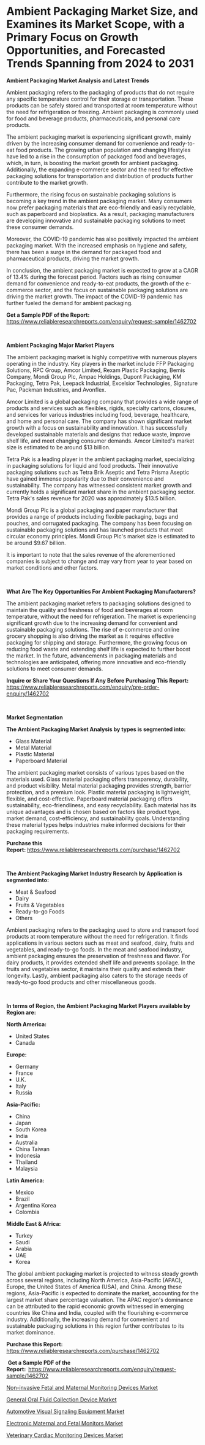 <p><h1>Ambient Packaging Market Size, and Examines its Market Scope, with a Primary Focus on Growth Opportunities, and Forecasted Trends Spanning from 2024 to 2031</h1></p><p><strong>Ambient Packaging Market Analysis and Latest Trends</strong></p>
<p><p>Ambient packaging refers to the packaging of products that do not require any specific temperature control for their storage or transportation. These products can be safely stored and transported at room temperature without the need for refrigeration or freezing. Ambient packaging is commonly used for food and beverage products, pharmaceuticals, and personal care products.</p><p>The ambient packaging market is experiencing significant growth, mainly driven by the increasing consumer demand for convenience and ready-to-eat food products. The growing urban population and changing lifestyles have led to a rise in the consumption of packaged food and beverages, which, in turn, is boosting the market growth for ambient packaging. Additionally, the expanding e-commerce sector and the need for effective packaging solutions for transportation and distribution of products further contribute to the market growth.</p><p>Furthermore, the rising focus on sustainable packaging solutions is becoming a key trend in the ambient packaging market. Many consumers now prefer packaging materials that are eco-friendly and easily recyclable, such as paperboard and bioplastics. As a result, packaging manufacturers are developing innovative and sustainable packaging solutions to meet these consumer demands.</p><p>Moreover, the COVID-19 pandemic has also positively impacted the ambient packaging market. With the increased emphasis on hygiene and safety, there has been a surge in the demand for packaged food and pharmaceutical products, driving the market growth.</p><p>In conclusion, the ambient packaging market is expected to grow at a CAGR of 13.4% during the forecast period. Factors such as rising consumer demand for convenience and ready-to-eat products, the growth of the e-commerce sector, and the focus on sustainable packaging solutions are driving the market growth. The impact of the COVID-19 pandemic has further fueled the demand for ambient packaging.</p></p>
<p><strong>Get a Sample PDF of the Report:&nbsp;</strong> <a href="https://www.reliableresearchreports.com/enquiry/request-sample/1462702">https://www.reliableresearchreports.com/enquiry/request-sample/1462702</a></p>
<p>&nbsp;</p>
<p><strong>Ambient Packaging Major Market Players</strong></p>
<p><p>The ambient packaging market is highly competitive with numerous players operating in the industry. Key players in the market include FFP Packaging Solutions, RPC Group, Amcor Limited, Rexam Plastic Packaging, Bemis Company, Mondi Group Plc, Ampac Holdings, Dupont Packaging, KM Packaging, Tetra Pak, Leepack Industrial, Excelsior Technologies, Signature Pac, Packman Industries, and Avonflex.</p><p>Amcor Limited is a global packaging company that provides a wide range of products and services such as flexibles, rigids, specialty cartons, closures, and services for various industries including food, beverage, healthcare, and home and personal care. The company has shown significant market growth with a focus on sustainability and innovation. It has successfully developed sustainable materials and designs that reduce waste, improve shelf life, and meet changing consumer demands. Amcor Limited's market size is estimated to be around $13 billion.</p><p>Tetra Pak is a leading player in the ambient packaging market, specializing in packaging solutions for liquid and food products. Their innovative packaging solutions such as Tetra Brik Aseptic and Tetra Prisma Aseptic have gained immense popularity due to their convenience and sustainability. The company has witnessed consistent market growth and currently holds a significant market share in the ambient packaging sector. Tetra Pak's sales revenue for 2020 was approximately $13.5 billion.</p><p>Mondi Group Plc is a global packaging and paper manufacturer that provides a range of products including flexible packaging, bags and pouches, and corrugated packaging. The company has been focusing on sustainable packaging solutions and has launched products that meet circular economy principles. Mondi Group Plc's market size is estimated to be around $9.67 billion.</p><p>It is important to note that the sales revenue of the aforementioned companies is subject to change and may vary from year to year based on market conditions and other factors.</p></p>
<p>&nbsp;</p>
<p><strong>What Are The Key Opportunities For Ambient Packaging Manufacturers?</strong></p>
<p><p>The ambient packaging market refers to packaging solutions designed to maintain the quality and freshness of food and beverages at room temperature, without the need for refrigeration. The market is experiencing significant growth due to the increasing demand for convenient and sustainable packaging solutions. The rise of e-commerce and online grocery shopping is also driving the market as it requires effective packaging for shipping and storage. Furthermore, the growing focus on reducing food waste and extending shelf life is expected to further boost the market. In the future, advancements in packaging materials and technologies are anticipated, offering more innovative and eco-friendly solutions to meet consumer demands.</p></p>
<p><strong>Inquire or Share Your Questions If Any Before Purchasing This Report:</strong> <a href="https://www.reliableresearchreports.com/enquiry/pre-order-enquiry/1462702">https://www.reliableresearchreports.com/enquiry/pre-order-enquiry/1462702</a></p>
<p>&nbsp;</p>
<p><strong>Market Segmentation</strong></p>
<p><strong>The Ambient Packaging Market Analysis by types is segmented into:</strong></p>
<p><ul><li>Glass Material</li><li>Metal Material</li><li>Plastic Material</li><li>Paperboard Material</li></ul></p>
<p><p>The ambient packaging market consists of various types based on the materials used. Glass material packaging offers transparency, durability, and product visibility. Metal material packaging provides strength, barrier protection, and a premium look. Plastic material packaging is lightweight, flexible, and cost-effective. Paperboard material packaging offers sustainability, eco-friendliness, and easy recyclability. Each material has its unique advantages and is chosen based on factors like product type, market demand, cost-efficiency, and sustainability goals. Understanding these material types helps industries make informed decisions for their packaging requirements.</p></p>
<p><strong>Purchase this Report:&nbsp;</strong><a href="https://www.reliableresearchreports.com/purchase/1462702">https://www.reliableresearchreports.com/purchase/1462702</a></p>
<p>&nbsp;</p>
<p><strong>The Ambient Packaging Market Industry Research by Application is segmented into:</strong></p>
<p><ul><li>Meat & Seafood</li><li>Dairy</li><li>Fruits & Vegetables</li><li>Ready-to-go Foods</li><li>Others</li></ul></p>
<p><p>Ambient packaging refers to the packaging used to store and transport food products at room temperature without the need for refrigeration. It finds applications in various sectors such as meat and seafood, dairy, fruits and vegetables, and ready-to-go foods. In the meat and seafood industry, ambient packaging ensures the preservation of freshness and flavor. For dairy products, it provides extended shelf life and prevents spoilage. In the fruits and vegetables sector, it maintains their quality and extends their longevity. Lastly, ambient packaging also caters to the storage needs of ready-to-go food products and other miscellaneous goods.</p></p>
<p>&nbsp;</p>
<p><strong>In terms of Region, the Ambient Packaging Market Players available by Region are:</strong></p>
<p>
    <p> <strong> North America: </strong>
        <ul>
            <li>United States</li>
            <li>Canada</li>
        </ul>
        </p> 
    <p> <strong> Europe: </strong>
        <ul>
            <li>Germany</li>
            <li>France</li>
            <li>U.K.</li>
            <li>Italy</li>
            <li>Russia</li>
        </ul>
        </p> 
    <p> <strong> Asia-Pacific: </strong>
        <ul>
            <li>China</li>
            <li>Japan</li>
            <li>South Korea</li>
            <li>India</li>
            <li>Australia</li>
            <li>China Taiwan</li>
            <li>Indonesia</li>
            <li>Thailand</li>
            <li>Malaysia</li>
        </ul>
        </p> 
    <p> <strong> Latin America: </strong>
        <ul>
            <li>Mexico</li>
            <li>Brazil</li>
            <li>Argentina Korea</li>
            <li>Colombia</li>
        </ul>
        </p> 
    <p> <strong> Middle East & Africa: </strong>
        <ul>
            <li>Turkey</li>
            <li>Saudi</li>
            <li>Arabia</li>
            <li>UAE</li>
            <li>Korea</li>
        </ul>
    </p>
    </p>
<p><p>The global ambient packaging market is projected to witness steady growth across several regions, including North America, Asia-Pacific (APAC), Europe, the United States of America (USA), and China. Among these regions, Asia-Pacific is expected to dominate the market, accounting for the largest market share percentage valuation. The APAC region's dominance can be attributed to the rapid economic growth witnessed in emerging countries like China and India, coupled with the flourishing e-commerce industry. Additionally, the increasing demand for convenient and sustainable packaging solutions in this region further contributes to its market dominance.</p></p>
<p><strong>Purchase this Report: </strong><a href="https://www.reliableresearchreports.com/purchase/1462702">https://www.reliableresearchreports.com/purchase/1462702</a></p>
<p>&nbsp;<strong>Get a Sample PDF of the Report:&nbsp;&nbsp;</strong><a href="https://www.reliableresearchreports.com/enquiry/request-sample/1462702">https://www.reliableresearchreports.com/enquiry/request-sample/1462702</a></p>
<p><strong></strong></p>
<p><p><a href="https://www.linkedin.com/pulse/non-invasive-fetal-maternal-monitoring-devices-market-goal-xw6ie?trackingId=WqGIOb3kTsudigIFksQaHQ%3D%3D">Non-invasive Fetal and Maternal Monitoring Devices Market</a></p><p><a href="https://github.com/zebdakicsin/Market-Research-Report-List-2/blob/main/general-oral-fluid-collection-device-market.md">General Oral Fluid Collection Device Market</a></p><p><a href="https://www.linkedin.com/pulse/automotive-visual-signaling-equipment-market-size-share-global-5wkce?trackingId=sBIPVrLGRqO%2FrpZrNXoPCA%3D%3D">Automotive Visual Signaling Equipment Market</a></p><p><a href="https://www.linkedin.com/pulse/electronic-maternal-fetal-monitors-market-size-trends-growth-uc9ce?trackingId=bZ%2FGZlaxRp2OkMyiqXYXVg%3D%3D">Electronic Maternal and Fetal Monitors Market</a></p><p><a href="https://github.com/Krish2023na/Market-Research-Report-List-2/blob/main/veterinary-cardiac-monitoring-devices-market.md">Veterinary Cardiac Monitoring Devices Market</a></p></p>
